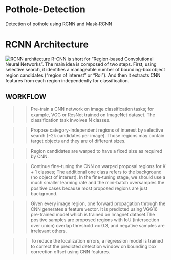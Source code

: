 # Pothole-Detection
Detection of pothole using RCNN and Mask-RCNN 

# RCNN Architecture
![RCNN architecture](https://miro.medium.com/max/1204/1*yWJB5OkMK4UJxLHoeWWWWg.png)
R-CNN is short for “Region-based Convolutional Neural Networks”. The main idea is composed of two steps. First, using selective search, it identifies a manageable number of bounding-box object region candidates (“region of interest” or “RoI”). And then it extracts CNN features from each region independently for classification.
## WORKFLOW
>> Pre-train a CNN network on image classification tasks; for example, VGG or ResNet trained on ImageNet dataset. The classification task involves N classes.

>> Propose category-independent regions of interest by selective search (~2k candidates per image). Those regions may contain target objects and they are of     different sizes.

>>Region candidates are warped to have a fixed size as required by CNN.

>>Continue fine-tuning the CNN on warped proposal regions for K + 1 classes; The additional one class refers to the background (no object of interest). In the fine-tuning stage, we should use a much smaller learning rate and the mini-batch oversamples the positive cases because most proposed regions are just background.

>>Given every image region, one forward propagation through the CNN generates a feature vector. It is predicted using VGG16 pre-trained model which is trained on Imagnet dataset.The positive samples are proposed regions with IoU (intersection over union) overlap threshold >= 0.3, and negative samples are irrelevant others.

>>To reduce the localization errors, a regression model is trained to correct the predicted detection window on bounding box correction offset using CNN features.
